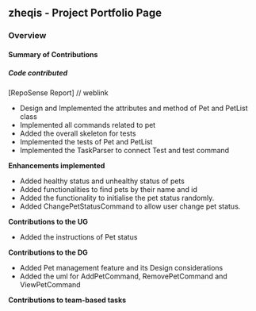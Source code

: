 ## zheqis - Project Portfolio Page

### Overview


#### Summary of Contributions

##### **Code contributed**

[RepoSense Report] // weblink

- Design and Implemented the attributes and method of Pet and PetList class
- Implemented all commands related to pet
- Added the overall skeleton for tests
- Implemented the tests of Pet and PetList
- Implemented the TaskParser to connect Test and test command

**Enhancements implemented**

- Added healthy status and unhealthy status of pets 
- Added functionalities to find pets by their name and id
- Added the functionality to initialise the pet status randomly.
- Added ChangePetStatusCommand to allow user change pet status.

**Contributions to the UG**

- Added the instructions of Pet status

**Contributions to the DG**

- Added Pet management feature and its Design considerations
- Added the uml for AddPetCommand, RemovePetCommand and ViewPetCommand

**Contributions to team-based tasks**

